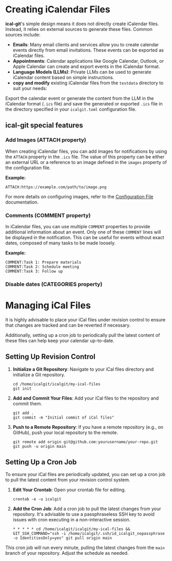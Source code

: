 # Creating iCalendar Files

**ical-git**'s simple design means it does not directly create iCalendar files. Instead, it relies on external sources to generate these files. Common sources include:

- **Emails**: Many email clients and services allow you to create calendar events directly from email invitations. These events can be exported as iCalendar files.
- **Appointments**: Calendar applications like Google Calendar, Outlook, or Apple Calendar can create and export events in the iCalendar format.
- **Language Models (LLMs)**: Private LLMs can be used to generate iCalendar content based on simple instructions. 
- **copy and modify** existing iCalendar files from the `testdata` directory to suit your needs:

Export the calendar event or generate the content from the LLM in the iCalendar
format (`.ics` file) and save the generated or exported `.ics` file in the
directory specified in your `icalgit.toml` configuration file.

## ical-git special features 

### Add Images (ATTACH property)

When creating iCalendar files, you can add images for notifications by using
the `ATTACH` property in the `.ics` file. The value of this property can be
either an external URL or a reference to an image defined in the `images`
property of the configuration file.

**Example:**
```ics
ATTACH:https://example.com/path/to/image.png
```

For more details on configuring images, refer to the [Configuration File](config.md#images) documentation.

### Comments (COMMENT property)

In iCalendar files, you can use multiple `COMMENT` properties to provide
additional information about an event. Only one of these `COMMENT` lines will
be displayed in the notification. This can be useful for events without exact
dates, composed of many tasks to be made loosely.

**Example:**
```ics
COMMENT:Task 1: Prepare materials
COMMENT:Task 2: Schedule meeting
COMMENT:Task 3: Follow up
```

### Disable dates (CATEGORIES property)

# Managing iCal Files

It is highly advisable to place your iCal files under revision control to
ensure that changes are tracked and can be reverted if necessary.

Additionally, setting up a cron job to periodically pull the latest content of
these files can help keep your calendar up-to-date.

## Setting Up Revision Control

1. **Initialize a Git Repository**: Navigate to your iCal files directory and initialize a Git repository.

    ```console
    cd /home/icalgit/icalgit/my-ical-files
    git init
    ```

2. **Add and Commit Your Files**: Add your iCal files to the repository and commit them.

    ```console
    git add .
    git commit -m "Initial commit of iCal files"
    ```

3. **Push to a Remote Repository**: If you have a remote repository (e.g., on GitHub), push your local repository to the remote.

    ```console
    git remote add origin git@github.com:yourusername/your-repo.git
    git push -u origin main
    ```

## Setting Up a Cron Job

To ensure your iCal files are periodically updated, you can set up a cron job to pull the latest content from your revision control system.

1. **Edit Your Crontab**: Open your crontab file for editing.

    ```console
    crontab -e -u icalgit
    ```

2. **Add the Cron Job**: Add a cron job to pull the latest changes from your repository. It's advisable to use a passphraseless SSH key to avoid issues with cron executing in a non-interactive session.

    ```cron
    * * * * * cd /home/icalgit/icalgit/my-ical-files && GIT_SSH_COMMAND="ssh -i /home/icalgit/.ssh/id_icalgit_nopassphrase -o IdentitiesOnly=yes" git pull origin main
    ```

This cron job will run every minute, pulling the latest changes from the `main` branch of your repository. Adjust the schedule as needed.
